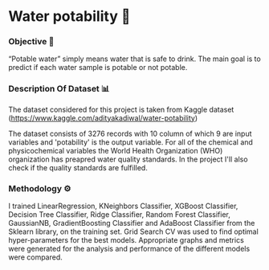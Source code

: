# Water potability 🚰

### Objective 🎯
“Potable water” simply means water that is safe to drink. The main goal is to predict if each water sample is potable or not potable.

### Description Of Dataset 📊 
The dataset considered for this project is taken from Kaggle dataset (https://www.kaggle.com/adityakadiwal/water-potability)

The dataset consists of 3276 records with 10 column of which 9 are input variables and 'potability' is the output variable. For all of the chemical and physicochemical variables the World Health Organization (WHO) organization has preapred water quality standards. In the project I'll also check if the quality standards are fulfilled. 

### Methodology ⚙️
I trained LinearRegression, KNeighbors Classifier, XGBoost Classifier, Decision Tree Classifier, Ridge Classifier, Random Forest Classifier, GaussianNB, GradientBoosting Classifier and AdaBoost Classifier from the Sklearn library, on the training set. Grid Search CV was used to find optimal hyper-parameters for the best models. Appropriate graphs and metrics were generated for the analysis and performance of the different models were compared.
